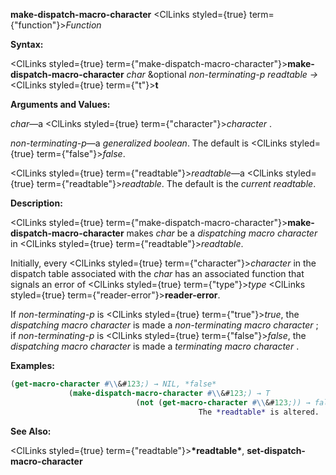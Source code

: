 **make-dispatch-macro-character** <ClLinks styled={true} term={"function"}><i>Function</i></ClLinks> 



**Syntax:** 



<ClLinks styled={true} term={"make-dispatch-macro-character"}><b>make-dispatch-macro-character</b></ClLinks> *char* &amp;optional *non-terminating-p readtable →* <ClLinks styled={true} term={"t"}><b>t</b></ClLinks> 



**Arguments and Values:** 



*char*—a <ClLinks styled={true} term={"character"}><i>character</i></ClLinks> . 



*non-terminating-p*—a *generalized boolean*. The default is <ClLinks styled={true} term={"false"}><i>false</i></ClLinks>. 



<ClLinks styled={true} term={"readtable"}><i>readtable</i></ClLinks>—a <ClLinks styled={true} term={"readtable"}><i>readtable</i></ClLinks>. The default is the *current readtable*. 



**Description:** 



<ClLinks styled={true} term={"make-dispatch-macro-character"}><b>make-dispatch-macro-character</b></ClLinks> makes *char* be a *dispatching macro character* in <ClLinks styled={true} term={"readtable"}><i>readtable</i></ClLinks>. 



Initially, every <ClLinks styled={true} term={"character"}><i>character</i></ClLinks> in the dispatch table associated with the *char* has an associated function that signals an error of <ClLinks styled={true} term={"type"}><i>type</i></ClLinks> <ClLinks styled={true} term={"reader-error"}><b>reader-error</b></ClLinks>. 







 



 



If *non-terminating-p* is <ClLinks styled={true} term={"true"}><i>true</i></ClLinks>, the *dispatching macro character* is made a *non-terminating macro character* ; if *non-terminating-p* is <ClLinks styled={true} term={"false"}><i>false</i></ClLinks>, the *dispatching macro character* is made a *terminating macro character* . 



**Examples:**
```lisp
(get-macro-character #\\&#123;) → NIL, *false* 
		     (make-dispatch-macro-character #\\&#123;) → T 
						    (not (get-macro-character #\\&#123;)) → false 
									      The *readtable* is altered. 
```
**See Also:** 



<ClLinks styled={true} term={"readtable"}><b>\*readtable\*</b></ClLinks>, **set-dispatch-macro-character** 



